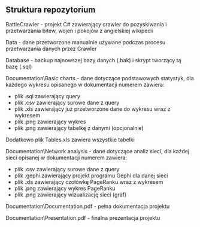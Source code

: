 Struktura repozytorium
----------------------

BattleCrawler - projekt C# zawierający crawler do pozyskiwania i przetwarzania bitew, wojen i pokojów z angielskiej wikipedii

Data - dane przetworzone manualnie używane podczas procesu przetwarzania danych przez Crawler

Database - backup najnowszej bazy danych (.bak) i skrypt tworzący tą bazę (.sql)

Documentation\Basic charts - dane dotyczące podstawowych statystyk, dla każdego wykresu opisanego w dokumentacji numerem zawiera:
*   plik .sql zawierający query
*   plik .csv zawierający surowe dane z query
*   plik .xls zawierający już przetworzone dane do wykresu wraz z wykresem
*   plik .png zawierający wykres
*   plik .png zawierający tabelkę z danymi (opcjonalnie)

Dodatkowo plik Tables.xls zawiera wszystkie tabelki

Documentation\Network analysis - dane dotyczące analiz sieci, dla każdej sieci opisanej w dokumentacji numerem zawiera:
*   plik .csv zawierający surowe dane z query
*   plik .gephi zawierający projekt programu Gephi dla danej sieci
*   plik .xls zawierający czołówkę PageRanku wraz z wykresem
*   plik .png zawierający wykres PageRanku
*   plik .png zawierający wizualizację sieci (graf)

Documentation\Documentation.pdf - pełna dokumentacja projektu

Documentation\Presentation.pdf - finalna prezentacja projektu

